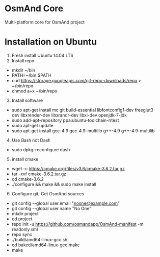 OsmAnd Core
==============

Multi-platform core for OsmAnd project

Installation on Ubuntu
=====================
1. Fresh install Ubuntu 14.04 LTS
2. Install repo
 * mkdir ~/bin
 * PATH=~/bin:$PATH
 * curl https://storage.googleapis.com/git-repo-downloads/repo > ~/bin/repo
 * chmod a+x ~/bin/repo
3. Install software
 * sudo apt-get install mc git build-essential libfontconfig1-dev freeglut3-dev libxrender-dev libxrandr-dev libxi-dev openjdk-7-jdk
 * sudo add-apt-repository ppa:ubuntu-toolchain-r/test
 * sudo apt-get update
 * sudo apt-get install gcc-4.9 gcc-4.9-multilib g++-4.9 g++-4.9-multilib
4. Use Bash not Dash
 * sudo dpkg-reconfigure dash
5. install cmake
 * wget -c https://cmake.org/files/v3.6/cmake-3.6.2.tar.gz
 * tar -xvf cmake-3.6.2.tar.gz
 * cd cmake-3.6.2
 * ./configure && make && sudo make install
6. Configure git; Get OsmAnd sources
 * git config --global user.email "noone@example.com"
 * git config --global user.name "No One"
 * mkdir project
 * cd project
 * repo init -u https://github.com/osmandapp/OsmAnd-manifest -m readonly.xml
 * repo sync
 * ./build/amd64-linux-gcc.sh
 * cd baked/amd64-linux-gcc.make
 * make

